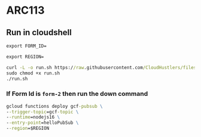 # ARC113
## Run in cloudshell
```cmd
export FORM_ID=
```
```cmd
export REGION=
```
```cmd
curl -L -o run.sh https://raw.githubusercontent.com/CloudHustlers/files-2024/main/ARC113/$FORM_ID.sh
sudo chmod +x run.sh
./run.sh
```
### If Form Id is `form-2` then run the down command
```cmd
gcloud functions deploy gcf-pubsub \
--trigger-topic=gcf-topic \
--runtime=nodejs16 \
--entry-point=helloPubSub \
--region=$REGION
```
